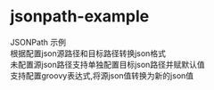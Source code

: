 # jsonpath-example
JSONPath 示例  
根据配置json源路径和目标路径转换json格式  
未配置源json路径支持单独配置目标json路径并赋默认值  
支持配置groovy表达式,将源json值转换为新的json值  
